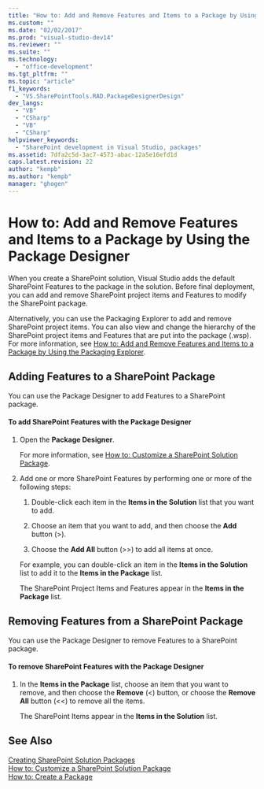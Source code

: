 ```yaml
---
title: "How to: Add and Remove Features and Items to a Package by Using the Package Designer | Microsoft Docs"
ms.custom: ""
ms.date: "02/02/2017"
ms.prod: "visual-studio-dev14"
ms.reviewer: ""
ms.suite: ""
ms.technology: 
  - "office-development"
ms.tgt_pltfrm: ""
ms.topic: "article"
f1_keywords: 
  - "VS.SharePointTools.RAD.PackageDesignerDesign"
dev_langs: 
  - "VB"
  - "CSharp"
  - "VB"
  - "CSharp"
helpviewer_keywords: 
  - "SharePoint development in Visual Studio, packages"
ms.assetid: 7dfa2c5d-3ac7-4573-abac-12a5e16efd1d
caps.latest.revision: 22
author: "kempb"
ms.author: "kempb"
manager: "ghogen"
---
```

# How to: Add and Remove Features and Items to a Package by Using the Package Designer
  When you create a SharePoint solution, Visual Studio adds the default SharePoint Features to the package in the solution. Before final deployment, you can add and remove SharePoint project items and Features to modify the SharePoint package.  
  
 Alternatively, you can use the Packaging Explorer to add and remove SharePoint project items. You can also view and change the hierarchy of the SharePoint project items and Features that are put into the package (.wsp). For more information, see [How to: Add and Remove Features and Items to a Package by Using the Packaging Explorer](../sharepoint/how-to-add-and-remove-features-and-items-to-a-package-by-using-the-packaging-explorer.md).  
  
## Adding Features to a SharePoint Package  
 You can use the Package Designer to add Features to a SharePoint package.  
  
#### To add SharePoint Features with the Package Designer  
  
1.  Open the **Package Designer**.  
  
     For more information, see [How to: Customize a SharePoint Solution Package](../sharepoint/how-to-customize-a-sharepoint-solution-package.md).  
  
2.  Add one or more SharePoint Features by performing one or more of the following steps:  
  
    1.  Double-click each item in the **Items in the Solution** list that you want to add.  
  
    2.  Choose an item that you want to add, and then choose the **Add** button (>).  
  
    3.  Choose the **Add All** button (>>) to add all items at once.  
  
     For example, you can double-click an item in the **Items in the Solution** list to add it to the **Items in the Package** list.  
  
     The SharePoint Project Items and Features appear in the **Items in the Package** list.  
  
## Removing Features from a SharePoint Package  
 You can use the Package Designer to remove Features to a SharePoint package.  
  
#### To remove SharePoint Features with the Package Designer  
  
1.  In the **Items in the Package** list, choose an item that you want to remove, and then choose the **Remove** (<) button, or choose the **Remove All** button (<<) to remove all the items.  
  
     The SharePoint Items appear in the **Items in the Solution** list.  
  
## See Also  
 [Creating SharePoint Solution Packages](../sharepoint/creating-sharepoint-solution-packages.md)   
 [How to: Customize a SharePoint Solution Package](../sharepoint/how-to-customize-a-sharepoint-solution-package.md)  
 [How to: Create a Package](http://msdn.microsoft.com/en-us/b24be45c-e91d-49bb-afb0-7b265404214b)  
  
  
